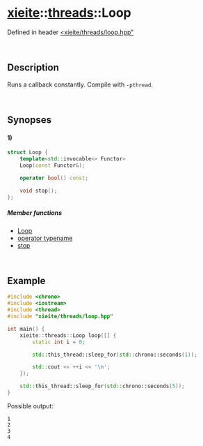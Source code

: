 # [xieite](../../xieite.md)\:\:[threads](../../threads.md)\:\:Loop
Defined in header [<xieite/threads/loop.hpp"](../../../include/xieite/threads/loop.hpp)

&nbsp;

## Description
Runs a callback constantly. Compile with `-pthread`.

&nbsp;

## Synopses
#### 1)
```cpp
struct Loop {
    template<std::invocable<> Functor>
    Loop(const Functor&);

    operator bool() const;

    void stop();
};
```
##### Member functions
- [Loop](./structures/loop/1/operators/constructor.md)
- [operator typename](./structures/loop/1/operators/cast.md)
- [stop](./structures/loop/1/stop.md)

&nbsp;

## Example
```cpp
#include <chrono>
#include <iostream>
#include <thread>
#include "xieite/threads/loop.hpp"

int main() {
    xieite::threads::Loop loop([] {
        static int i = 0;

        std::this_thread::sleep_for(std::chrono::seconds(1));

        std::cout << ++i << '\n';
    });

    std::this_thread::sleep_for(std::chrono::seconds(5));
}
```
Possible output:
```
1
2
3
4
```
